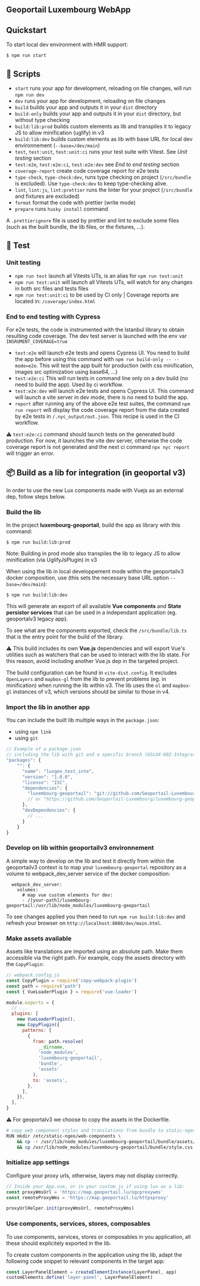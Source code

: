 ## Geoportail Luxembourg WebApp

## Quickstart

To start local dev environment with HMR support:

```
$ npm run start
```

## 🔧 Scripts

- `start` runs your app for development, reloading on file changes, will run `npm run dev`
- `dev` runs your app for development, reloading on file changes
- `build` builds your app and outputs it in your `dist` directory
- `build-only` builds your app and outputs it in your `dist` directory, but without type checking
- `build:lib:prod` builds custom elements as lib and transpiles it to legacy JS to allow minification (uglify) in v3
- `build:lib:dev` builds custom elements as lib with base URL for local dev environnement (`--base=/dev/main`)
- `test`, `test:unit`, `test:unit:ci` runs your test suite with Vitest. See _Unit testing_ section
- `test:e2e`, `test:e2e:ci`, `test:e2e:dev` see _End to end testing_ section
- `coverage-report` create code coverage report for e2e tests
- `type-check`, `type-check:dev`, runs type checking on project (`/src/bundle` is excluded). Use `type-check:dev` to keep type-checking alive.
- `lint`, `lint:js`, `lint:prettier` runs the linter for your project (`/src/bundle` and fixtures are excluded)
- `format` format the code with prettier (write mode)
- `prepare` runs `husky install` command

A `.prettierignore` file is used by prettier and lint to exclude some files (such as the built bundle, the lib files, or the fixtures, ...).

## 💉 Test

### Unit testing

- `npm run test` launch all Vitests UTs, is an alias for `npm run test:unit`
- `npm run test:unit` will launch all Vitests UTs, will watch for any changes in both src files and tests files
- `npm run test:unit:ci` to be used by CI only | Coverage reports are located in: `/coverage/index.html`

### End to end testing with Cypress

For e2e tests, the code is instrumented with the Istanbul library to obtain resulting code coverage. The dev test server is launched with the env var `INSRUMENT_COVERAGE=true`

- `test:e2e` will launch e2e tests and opens Cypress UI. You need to build the app before using this command with `npm run build-only -- --mode=e2e`. This will test the app built for production (with css minification, images src optimization using base64, ...)
- `test:e2e:ci` This will run tests in command line only on a dev build (no need to build the app). Used by ci workflow.
- `test:e2e:dev` will launch e2e tests and opens Cypress UI. This command will launch a vite server in dev mode, there is no need to build the app.
- `report` after running any of the above e2e test suites, the command `npm run report` will display the code coverage report from the data created by e2e tests in `/.nyc_output/out.json`. This recipe is used in the CI workflow.

⚠️ `test:e2e:ci` command should launch tests on the generated build production. For now, it launches the vite dev server, otherwise the code coverage report is not generated and the next ci command `npx nyc report` will trigger an error.

## 📦 Build as a lib for integration (in geoportal v3)

In order to use the new Lux components made with Vuejs as an external dep, follow steps below.

### Build the lib

In the project **luxembourg-geoportail**, build the app as library with this command:

```
$ npm run build:lib:prod
```

Note: Building in prod mode also transpiles the lib to legacy JS to allow minification (via UglifyJsPlugin) in v3

When using the lib in local developpement mode within the geoportailv3 docker composition, use (this sets the necessary base URL option `--base=/dev/main`):

```
$ npm run build:lib:dev
```

This will generate an export of all available **Vue components** and **State persistor services** that can be used in a independant application (eg. geoportalv3 legacy app).

To see what are the components exported, check the `/src/bundle/lib.ts` that is the entry point for the build of the library.

⚠️ This build includes its own **Vue.js** dependencies and will export Vue's utilities such as watchers that can be used to interact with the lib state. For this reason, avoid including another Vue.js dep in the targeted project.

The build configuration can be found in `vite-dist.config`. It excludes `OpenLayers` and `mapbox-gl` from the lib to prevent problems (eg. in minification) when running the lib within v3. The lib uses the `ol` and `mapbox-gl` instances of v3, which versions should be similar to those in v4.

### Import the lib in another app

You can include the built lib multiple ways in the `package.json`:

- using `npm link`
- using `git`

```js
// Example of a package.json
// including the lib with git and a specific branch (GSLUX-602-IntegrationV3)
"packages": {
    "": {
      "name": "luxgeo_test_inte",
      "version": "1.0.0",
      "license": "ISC",
      "dependencies": {
        "luxembourg-geoportail": "git://github.com/Geoportail-Luxembourg/luxembourg-geoportail.git#GSLUX-602-IntegrationV3"
        // or "https://github.com/Geoportail-Luxembourg/luxembourg-geoportail.git#GSLUX-602-IntegrationV3"
      },
      "devDependencies": {
        // ...
      }
    }
}
```

### Develop on lib within geoportailv3 environnement

A simple way to develop on the lib and test it directly from within the geoportailv3 context is to map your `luxembourg-geoportal` repository as a volume to webpack_dev_server service of the docker composition:

```
  webpack_dev_server:
    volumes:
      # map vue custom elements for dev:
      - /[your-path]/luxembourg-geoportail:/usr/lib/node_modules/luxembourg-geoportail
```

To see changes applied you then need to run `npm run build:lib:dev` and refresh your browser on `http://localhost:8080/dev/main.html`.

### Make assets available

Assets like translations are imported using an absolute path. Make them accessible via the right path. For example, copy the assets directory with the `CopyPlugin`:

```js
// webpack.config.js
const CopyPlugin = require('copy-webpack-plugin')
const path = require('path')
const { VueLoaderPlugin } = require('vue-loader')

module.exports = {
  // ...
  plugins: [
    new VueLoaderPlugin(),
    new CopyPlugin({
      patterns: [
        {
          from: path.resolve(
            __dirname,
            'node_modules',
            'luxembourg-geoportail',
            'bundle',
            'assets'
          ),
          to: 'assets',
        },
      ],
    }),
  ],
}
```

⚠️ For geoportalv3 we choose to copy the assets in the Dockerfile.

```bash
# copy web component styles and translations from bundle to static-ngeo
RUN mkdir /etc/static-ngeo/web-components \
    && cp -r /usr/lib/node_modules/luxembourg-geoportail/bundle/assets/ /etc/static-ngeo/web-components/assets/ \
    && cp /usr/lib/node_modules/luxembourg-geoportail/bundle/style.css /etc/static-ngeo/web-components/style.css
```

### Initialize app settings

Configure your proxy urls, otherwise, layers may not display correctly.

```js
// Inside your App.vue, or in your custom js if using lux as a lib:
const proxyWmsUrl = 'https://map.geoportail.lu/ogcproxywms'
const remoteProxyWms = 'https://map.geoportail.lu/httpsproxy'

proxyUrlHelper.init(proxyWmsUrl, remoteProxyWms)
```

### Use components, services, stores, composables

To use components, services, stores or composables in you application, all these should explicitely exported in the lib.

To create custom components in the application using the lib, adapt the following code snippet to relevant components in the target app:

```js
const LayerPanelElement = createElementInstance(LayerPanel, app)
customElements.define('layer-panel', LayerPanelElement)
```
